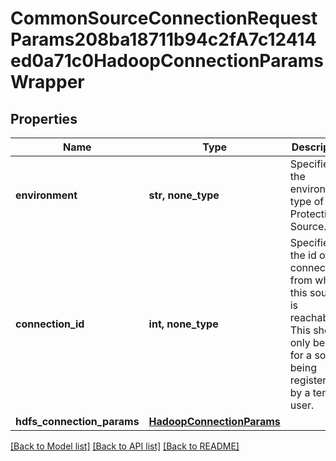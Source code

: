 # CommonSourceConnectionRequestParams208ba18711b94c2fA7c12414ed0a71c0HadoopConnectionParamsWrapper


## Properties
Name | Type | Description | Notes
------------ | ------------- | ------------- | -------------
**environment** | **str, none_type** | Specifies the environment type of the Protection Source. | 
**connection_id** | **int, none_type** | Specifies the id of the connection from where this source is reachable. This should only be set for a source being registered by a tenant user. | [optional] 
**hdfs_connection_params** | [**HadoopConnectionParams**](HadoopConnectionParams.md) |  | [optional] 

[[Back to Model list]](../README.md#documentation-for-models) [[Back to API list]](../README.md#documentation-for-api-endpoints) [[Back to README]](../README.md)


